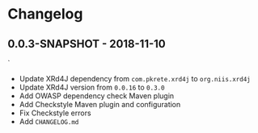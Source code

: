 # Changelog

## 0.0.3-SNAPSHOT - 2018-11-10
`
- Update XRd4J dependency from `com.pkrete.xrd4j` to `org.niis.xrd4j`
- Update XRd4J version from `0.0.16` to `0.3.0`
- Add OWASP dependency check Maven plugin
- Add Checkstyle Maven plugin and configuration
- Fix Checkstyle errors
- Add `CHANGELOG.md`